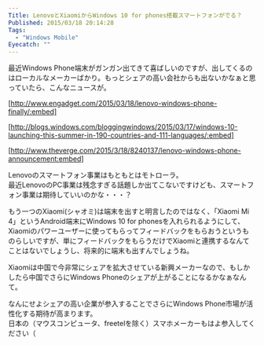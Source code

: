 ```yaml
---
Title: LenovoとXiaomiからWindows 10 for phones搭載スマートフォンがでる？
Published: 2015/03/18 20:14:28
Tags:
  - "Windows Mobile"
Eyecatch: ""
---
```

最近Windows Phone端末がガンガン出てきて喜ばしいのですが、出してくるのはローカルなメーカーばかり。もっとシェアの高い会社からも出ないかなぁと思っていたら、こんなニュースが。  

[http://www.engadget.com/2015/03/18/lenovo-windows-phone-finally/:embed]

[http://blogs.windows.com/bloggingwindows/2015/03/17/windows-10-launching-this-summer-in-190-countries-and-111-languages/:embed]

[http://www.theverge.com/2015/3/18/8240137/lenovo-windows-phone-announcement:embed]

Lenovoのスマートフォン事業はもともとはモトローラ。  
最近LenovoのPC事業は残念すぎる話題しか出てこないですけども、スマートフォン事業は期待していいのかな・・・？  

もう一つのXiaomi(シャオミ)は端末を出すと明言したのではなく、「Xiaomi Mi 4」というAndroid端末にWindows 10 for phonesを入れられるようにして、Xiaomiのパワーユーザーに使ってもらってフィードバックをもらおうというものらしいですが、単にフィードバックをもらうだけでXiaomiと連携するなんてことはないでしょうし、将来的に端末も出すんでしょうね。  

Xiaomiは中国で今非常にシェアを拡大させている新興メーカーなので、もしかしたら中国でさらにWindows Phoneのシェアが上がることになるかなぁなんて。

なんにせよシェアの高い企業が参入することでさらにWindows Phone市場が活性化する期待が高まります。  
日本の（マウスコンピュータ、freetelを除く）スマホメーカーもはよ参入してください（